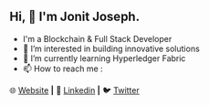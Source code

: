 ## Hi, 👋 I'm Jonit Joseph.

- I'm a Blockchain & Full Stack Developer
- 👀 I’m interested in building innovative solutions
- 🌱 I’m currently learning Hyperledger Fabric
- 📫 How to reach me : 

🌐 [Website][website] **|** 
👔 [Linkedin][linkedin] **|**
🐦 [Twitter][twitter] 

[website]: https://jonitjoseph.dev
[twitter]: https://twitter.com/jonitjoseph
[linkedin]: https://www.linkedin.com/in/jonitjoseph/

